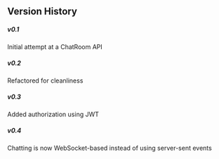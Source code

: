   ## Version History ##
  ##### v0.1
  Initial attempt at a ChatRoom API

  ##### v0.2
  Refactored for cleanliness

  ##### v0.3
  Added authorization using JWT

  ##### v0.4
  Chatting is now WebSocket-based instead of using server-sent events 
